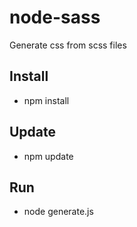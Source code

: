 # node-sass

Generate css from scss files

## Install
- npm install
## Update
- npm update
## Run
- node generate.js
